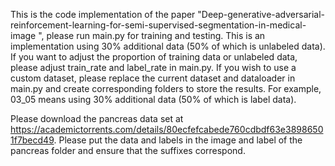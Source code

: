 This is the code implementation of the paper "Deep-generative-adversarial-reinforcement-learning-for-semi-supervised-segmentation-in-medical-image
", please run main.py for training and testing. This is an implementation using 30% additional data (50% of which is unlabeled data). If you want to adjust the proportion of training data or unlabeled data, please adjust train_rate and label_rate in main.py. If you wish to use a custom dataset, please replace the current dataset and dataloader in main.py and create corresponding folders to store the results.
For example, 03_05 means using 30% additional data (50% of which is label data).

Please download the pancreas data set at https://academictorrents.com/details/80ecfefcabede760cdbdf63e38986501f7becd49. Please put the data and labels in the image and label of the pancreas folder and ensure that the suffixes correspond.
